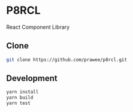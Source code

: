 # P8RCL

React Component Library

## Clone
```bash
git clone https://github.com/prawee/p8rcl.git
```

## Development
```bash
yarn install
yarn build
yarn test
```
